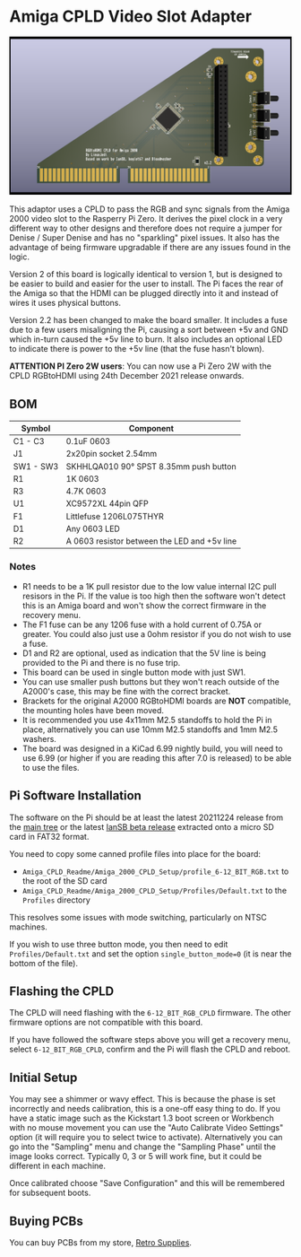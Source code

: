 # Amiga CPLD Video Slot Adapter

![Amiga CPLD 2000 Slot](videoslotadapter.png)

This adaptor uses a CPLD to pass the RGB and sync signals from the Amiga 2000 video slot to the Rasperry Pi Zero. It derives the pixel clock in a very different way to other designs and therefore does not require a jumper for Denise / Super Denise and has no "sparkling" pixel issues. It also has the advantage of being firmware upgradable if there are any issues found in the logic.

Version 2 of this board is logically identical to version 1, but is designed to be easier to build and easier for the user to install. The Pi faces the rear of the Amiga so that the HDMI can be plugged directly into it and instead of wires it uses physical buttons.

Version 2.2 has been changed to make the board smaller. It includes a fuse due to a few users misaligning the Pi, causing a sort between +5v and GND which in-turn caused the +5v line to burn. It also includes an optional LED to indicate there is power to the +5v line (that the fuse hasn't blown).

**ATTENTION PI Zero 2W users**: You can now use a Pi Zero 2W with the CPLD RGBtoHDMI using 24th December 2021 release onwards.

## BOM

| Symbol       | Component                                    |
| ------------ | -------------------------------------------- |
| C1 - C3      | 0.1uF 0603                                   |
| J1           | 2x20pin socket 2.54mm                        |
| SW1 - SW3    | SKHHLQA010 90° SPST 8.35mm push button       |
| R1           | 1K 0603                                      |
| R3           | 4.7K 0603                                    |
| U1           | XC9572XL 44pin QFP                           |
| F1           | Littlefuse 1206L075THYR                      |
| D1           | Any 0603 LED                                 |
| R2           | A 0603 resistor between the LED and +5v line |

### Notes

- R1 needs to be a 1K pull resistor due to the low value internal I2C pull resisors in the Pi. If the value is too high then the software won't detect this is an Amiga board and won't show the correct firmware in the recovery menu.
- The F1 fuse can be any 1206 fuse with a hold current of 0.75A or greater. You could also just use a 0ohm resistor if you do not wish to use a fuse.
- D1 and R2 are optional, used as indication that the 5V line is being provided to the Pi and there is no fuse trip.
- This board can be used in single button mode with just SW1.
- You can use smaller push buttons but they won't reach outside of the A2000's case, this may be fine with the correct bracket.
- Brackets for the original A2000 RGBtoHDMI boards are **NOT** compatible, the mounting holes have been moved.
- It is recommended you use 4x11mm M2.5 standoffs to hold the Pi in place, alternatively you can use 10mm M2.5 standoffs and 1mm M2.5 washers.
- The board was designed in a KiCad 6.99 nightly build, you will need to use 6.99 (or higher if you are reading this after 7.0 is released) to be able to use the files.

## Pi Software Installation

The software on the Pi should be at least the latest 20211224 release from the [main tree](https://github.com/hoglet67/RGBtoHDMI/releases) or the latest [IanSB beta release](https://github.com/IanSB/RGBtoHDMI/releases) extracted onto a micro SD card in FAT32 format.

You need to copy some canned profile files into place for the board:

* `Amiga_CPLD_Readme/Amiga_2000_CPLD_Setup/profile_6-12_BIT_RGB.txt` to the root of the SD card
* `Amiga_CPLD_Readme/Amiga_2000_CPLD_Setup/Profiles/Default.txt` to the `Profiles` directory

This resolves some issues with mode switching, particularly on NTSC machines.

If you wish to use three button mode, you then need to edit `Profiles/Default.txt` and set the option `single_button_mode=0` (it is near the bottom of the file).

## Flashing the CPLD

The CPLD will need flashing with the `6-12_BIT_RGB_CPLD` firmware. The other firmware options are not compatible with this board.

If you have followed the software steps above you will get a recovery menu, select `6-12_BIT_RGB_CPLD`, confirm and the Pi will flash the CPLD and reboot.

## Initial Setup

You may see a shimmer or wavy effect. This is because the phase is set incorrectly and needs calibration, this is a one-off easy thing to do. If you have a static image such as the Kickstart 1.3 boot screen or Workbench with no mouse movement you can use the "Auto Calibrate Video Settings" option (it will require you to select twice to activate). Alternatively you can go into the "Sampling" menu and change the "Sampling Phase" until the image looks correct. Typically 0, 3 or 5 will work fine, but it could be different in each machine.

Once calibrated choose "Save Configuration" and this will be remembered for subsequent boots.

## Buying PCBs

You can buy PCBs from my store, [Retro Supplies](https://www.retrosupplies.co.uk/amiga-rgbtohdmi/rgbtohdmi-for-amiga-2000-v22-pcb-only).
